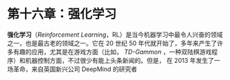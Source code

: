# 第十六章：强化学习

**强化学习**（*Reinforcement	Learning*，RL）是当今机器学习中最令人兴奋的领域之一，也是最古老的领域之一。它在 20 世纪 50 年代就开始了，多年来产生了许多有趣的应用，尤其是在游戏方面（比如， *TD-Gammon* ，一种双陆棋游戏程序）和机器控制方面，不过很少有能上头条新闻的。但是， 在 2013 年发生了一场革命，来自英国新兴公司 DeepMind 的研究者 
